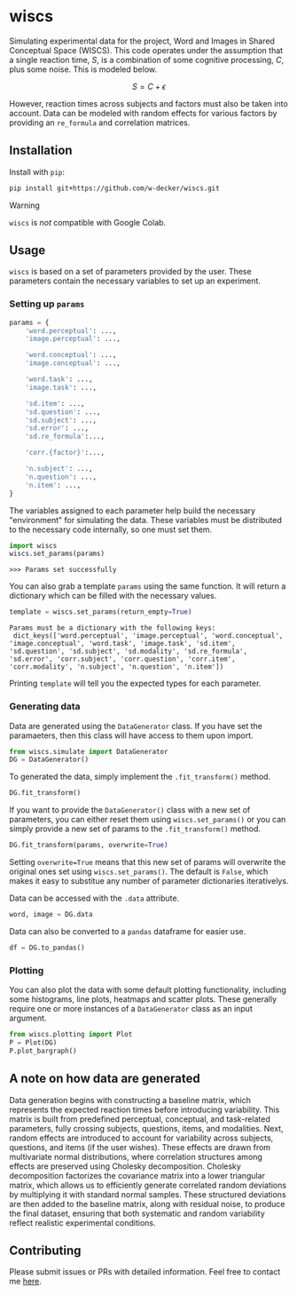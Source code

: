 # wiscs
Simulating experimental data for the project, Word and Images in Shared Conceptual Space (WISCS). This code operates under the assumption that a single reaction time, $S$, is a combination of some cognitive processing, $C$, plus some noise. This is modeled below.

$$
S = C + \epsilon
$$

However, reaction times across subjects and factors must also be taken into account. Data can be modeled with random effects for various factors by providing an `re_formula` and correlation matrices. 

## Installation 

Install with `pip`:
```bash
pip install git+https://github.com/w-decker/wiscs.git
```

>[!WARNING]
> `wiscs` is _not_ compatible with Google Colab.

## Usage
`wiscs` is based on a set of parameters provided by the user. These parameters contain the necessary variables to set up an experiment. 

### Setting up `params`

```python
params = {
    'word.perceptual': ...,
    'image.perceptual': ...,

    'word.conceptual': ...,
    'image.conceptual': ...,

    'word.task': ...,
    'image.task': ...,

    'sd.item': ...,
    'sd.question': ...,
    'sd.subject': ...,
    'sd.error': ...,
    'sd.re_formula':...,

    'corr.{factor}':...,

    'n.subject': ...,
    'n.question': ...,
    'n.item': ...,
}
```

The variables assigned to each parameter help build the necessary "environment" for simulating the data. These variables must be distributed to the necessary code internally, so one must set them.

```python
import wiscs
wiscs.set_params(params)
```
```
>>> Params set successfully
```
You can also grab a template `params` using the same function. It will return a dictionary which can be filled with the necessary values.

```python
template = wiscs.set_params(return_empty=True)
```
```
Params must be a dictionary with the following keys:
 dict_keys(['word.perceptual', 'image.perceptual', 'word.conceptual', 'image.conceptual', 'word.task', 'image.task', 'sd.item', 'sd.question', 'sd.subject', 'sd.modality', 'sd.re_formula', 'sd.error', 'corr.subject', 'corr.question', 'corr.item', 'corr.modality', 'n.subject', 'n.question', 'n.item'])
```
Printing `template` will tell you the expected types for each parameter. 

### Generating data

Data are generated using the `DataGenerator` class. If you have set the paramaeters, then this class will have access to them upon import.

```python
from wiscs.simulate import DataGenerator
DG = DataGenerator()
```

To generated the data, simply implement the `.fit_transform()` method.

```python
DG.fit_transform()
```

If you want to provide the `DataGenerator()` class with a new set of parameters, you can either reset them using `wiscs.set_params()` or you can simply provide a new set of params to the `.fit_transform()` method. 

```python
DG.fit_transform(params, overwrite=True)
```
Setting `overwrite=True` means that this new set of params will overwrite the original ones set using `wiscs.set_params()`. The default is `False`, which makes it easy to substitue any number of parameter dictionaries iterativelys. 

Data can be accessed with the `.data` attribute.

```python
word, image = DG.data
```

Data can also be converted to a `pandas` dataframe for easier use.

```python
df = DG.to_pandas()
```

### Plotting
You can also plot the data with some default plotting functionality, including some histograms, line plots, heatmaps and scatter plots. These generally require one or more instances of a `DataGenerator` class as an input argument. 

```python
from wiscs.plotting import Plot
P = Plot(DG)
P.plot_bargraph()
```

## A note on how data are generated
Data generation begins with constructing a baseline matrix, which represents the expected reaction times before introducing variability. This matrix is built from predefined perceptual, conceptual, and task-related parameters, fully crossing subjects, questions, items, and modalities. Next, random effects are introduced to account for variability across subjects, questions, and items (if the user wishes). These effects are drawn from multivariate normal distributions, where correlation structures among effects are preserved using Cholesky decomposition. Cholesky decomposition factorizes the covariance matrix into a lower triangular matrix, which allows us to efficiently generate correlated random deviations by multiplying it with standard normal samples. These structured deviations are then added to the baseline matrix, along with residual noise, to produce the final dataset, ensuring that both systematic and random variability reflect realistic experimental conditions.

## Contributing
Please submit issues or PRs with detailed information. Feel free to contact me [here](mailto:will.decker@gatech.edu?subject=wiscs).